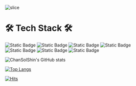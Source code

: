 ![slice](https://capsule-render.vercel.app/api?type=slice&color=auto&height=200&text=iOS%20Develop&fontAlign=70&rotate=13&fontAlignY=25&descAlign=60.&descAlignY=44)

# 🛠 Tech Stack 🛠️
![Static Badge](https://img.shields.io/badge/ios%20-%20%23000000?style=for-the-badge&logo=iOS&logoColor=white) ![Static Badge](https://img.shields.io/badge/Swift%20-%20%23F05138?style=for-the-badge&logo=Swift&logoColor=white) ![Static Badge](https://img.shields.io/badge/Xcode-%23147EFB?style=for-the-badge&logo=Xcode&logoColor=white) ![Static Badge](https://img.shields.io/badge/UIkit-%232396F3?style=for-the-badge&logo=UIkit&logoColor=white) ![Static Badge](https://img.shields.io/badge/ReactiveX-%23B7178C?style=for-the-badge&logo=ReactiveX&logoColor=white)
![Static Badge](https://img.shields.io/badge/Git-%23F05032?style=for-the-badge&logo=Git&logoColor=white) ![Static Badge](https://img.shields.io/badge/GitHub-%23181717?style=for-the-badge&logo=GitHub&logoColor=white)



![ChanSolShin's GitHub stats](https://github-readme-stats.vercel.app/api?username=chanSolShin&show_icons=true&theme=radical)

[![Top Langs](https://github-readme-stats.vercel.app/api/top-langs/?username=ChanSolShin&layout=compact)](https://github.com/ChanSolShin/github-readme-stats)


[![Hits](https://hits.seeyoufarm.com/api/count/incr/badge.svg?url=https%3A%2F%2Fgithub.com%2FChanSolShin&count_bg=%2379C83D&title_bg=%23555555&icon=&icon_color=%23E7E7E7&title=hits&edge_flat=false)](https://hits.seeyoufarm.com)


